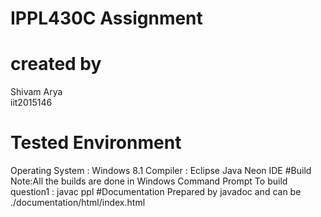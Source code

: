 # IPPL430C Assignment
# created by 
Shivam Arya <br/> 
iit2015146 <br/>
# Tested Environment
Operating System : Windows 8.1
Compiler : Eclipse Java Neon IDE
#Build
Note:All the builds are done in Windows Command Prompt
To build question1 : javac ppl
#Documentation
Prepared by javadoc and can be ./documentation/html/index.html
